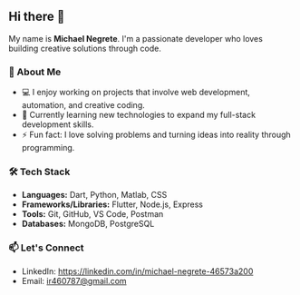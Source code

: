## Hi there 👋

My name is **Michael Negrete**. I'm a passionate developer who loves building creative solutions through code.

### 🚀 About Me

- 💻 I enjoy working on projects that involve web development, automation, and creative coding.
- 🌱 Currently learning new technologies to expand my full-stack development skills.
- ⚡ Fun fact: I love solving problems and turning ideas into reality through programming.

### 🛠️ Tech Stack

- **Languages:** Dart, Python, Matlab, CSS
- **Frameworks/Libraries:** Flutter, Node.js, Express
- **Tools:** Git, GitHub, VS Code, Postman
- **Databases:** MongoDB, PostgreSQL

### 📫 Let's Connect

- LinkedIn: https://linkedin.com/in/michael-negrete-46573a200
- Email: ir460787@gmail.com
